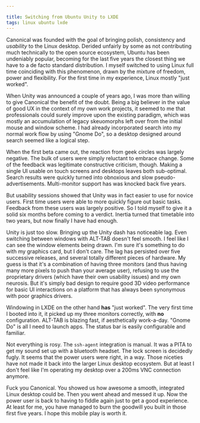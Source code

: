 ```yaml
---

title: Switching from Ubuntu Unity to LXDE
tags: linux ubuntu lxde
---
```


Canonical was founded with the goal of bringing polish, consistency and _usability_ to the Linux desktop. Derided unfairly by some as not contributing much technically to the open source ecosystem, Ubuntu has been undeniably popular, becoming for the last five years the closest thing we have to a de facto standard distribution. I myself switched to using Linux full time coinciding with this phenomenon, drawn by the mixture of freedom, power and flexibility. For the first time in my experience, Linux mostly "just worked".

When Unity was announced a couple of years ago, I was more than willing to give Canonical the benefit of the doubt. Being a big believer in the value of good UX in the context of my own work projects, it seemed to me that professionals could surely improve upon the existing paradigm, which was mostly an accumulation of legacy skeuomorphs left over from the initial mouse and window scheme. I had already incorporated search into my normal work flow by using "Gnome Do", so a desktop designed around search seemed like a logical step.

When the first beta came out, the reaction from geek circles was largely negative. The bulk of users were simply reluctant to embrace change. Some of the feedback was legitimate constructive criticism, though. Making a single UI usable on touch screens and desktops leaves both sub-optimal. Search results were quickly turned into obnoxious and slow pseudo-advertisements. Multi-monitor support has was knocked back five years.

But usability sessions showed that Unity was in fact easier to use for novice users. First time users were able to more quickly figure out basic tasks. Feedback from these users was largely positive. So I told myself to give it a solid six months before coming to a verdict. Inertia turned that timetable into two years, but now finally I have had enough.

Unity is just too slow. Bringing up the Unity dash has noticeable lag. Even switching between windows with ALT-TAB doesn't feel smooth. I feel like I can see the window elements being drawn. I'm sure it's something to do with my graphics card, but I don't care. The lag has persisted over five successive releases, and several totally different pieces of hardware. My guess is that it's a combination of having three monitors (and thus having many more pixels to push than your average user), refusing to use the proprietary drivers (which have their own usability issues) and my own neurosis. But it's simply bad design to require good 3D video performance for basic UI interactions on a platform that has always been synonymous with poor graphics drivers.

Windowing in LXDE on the other hand __has__ "just worked". The very first time I booted into it, it picked up my three monitors correctly, with __no__ configuration. ALT-TAB is blazing fast, if aesthetically work-a-day. "Gnome Do" is all I need to launch apps. The status bar is easily configurable and familiar.

Not everything is rosy. The `ssh-agent` integration is manual. It was a PITA to get my sound set up with a bluetooth headset. The lock screen is decidedly fugly. It seems that the power users were right, in a way. Those niceties have not made it back into the larger Linux desktop ecosystem. But at least I don't feel like I'm operating my desktop over a 200ms VNC connection anymore.

Fuck you Canonical. You showed us how awesome a smooth, integrated Linux desktop could be. Then you went ahead and messed it up. Now the power user is back to having to fiddle again just to get a good experience. At least for me, you have managed to burn the goodwill you built in those first five years. I hope this mobile play is worth it.
